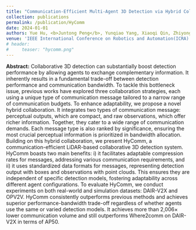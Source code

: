 ```yaml
---
title: "Communication-Efficient Multi-Agent 3D Detection via Hybrid Collaboration"
collection: publications
permalink: /publication/HyComm
date: 2024-01-01
authors: Yue Hu, <b>Juntong Peng</b>, Yunqiao Yang, Xiaoqi Qin, Zhiyong Feng, Wenjun Zhang, Siheng Chen
venue: 'IEEE International Conference on Robotics and Automation(ICRA)'
# header:
#     teaser: "hycomm.png"
---
```


**Abstract:**
Collaborative 3D detection can substantially boost detection performance by allowing agents to exchange complementary information. It inherently results in a fundamental trade-off between detection performance and communication bandwidth.
To tackle this bottleneck issue, previous works have explored three collaboration strategies, each using a unique type of communication message tailored to a narrow range of communication budgets. To enhance adaptability, we propose a novel hybrid collaboration. It integrates two types of communication message: perceptual outputs, which are compact, and raw observations, which offer richer information. Together, they cater to a wide range of communication demands. Each message type is also ranked by significance, ensuring the most crucial perceptual information is prioritized in bandwidth allocation.
Building on this hybrid collaboration, we present HyComm, a communication-efficient LiDAR-based collaborative 3D detection system. HyComm boasts two main benefits: i) it facilitates adaptable compression rates for messages, addressing various communication requirements, and ii) it uses standardized data formats for messages, representing detection output with boxes and observations with point clouds. This ensures they are independent of specific detection models, fostering adaptability across different agent configurations. 
To evaluate HyComm, we conduct experiments on both real-world and simulation datasets: DAIR-V2X and OPV2V. HyComm consistently outperforms previous methods and achieves superior performance-bandwidth trade-off regardless of whether agents use the same or varied detection models. It achieves more than 2,006$\times$ lower communication volume and still outperforms Where2comm on DAIR-V2X in terms of AP50. 